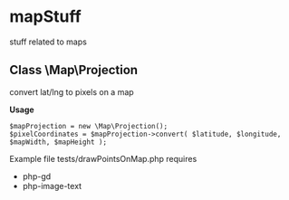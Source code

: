 mapStuff
========

stuff related to maps

Class \Map\Projection
---------------------

convert lat/lng to pixels on a map

**Usage**

```
$mapProjection = new \Map\Projection();
$pixelCoordinates = $mapProjection->convert( $latitude, $longitude, $mapWidth, $mapHeight );
```

Example file tests/drawPointsOnMap.php requires

- php-gd
- php-image-text
